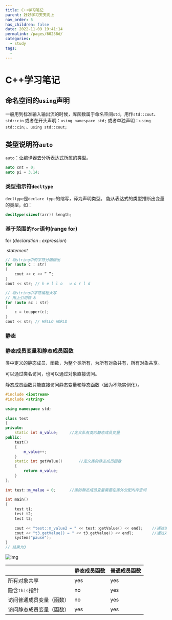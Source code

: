 ```yaml
---
title: C++学习笔记
parent: 好好学习天天向上
nav_order: 5
has_children: false
date: 2022-11-09 19:41:14
permalink: /pages/60238d/
categories: 
  - study
tags: 
  - 
---
```



# C++学习笔记

## 命名空间的`using`声明

一般用到标准输入输出流的时候，库函数属于命名空间`std`，用作`std::cout`、`std::cin`
或者在开头声明：`using namespace std;`
或者单独声明：`using std::cin;`、`using std::cout;`



## 类型说明符`auto`

`auto`：让编译器去分析表达式所属的类型。

```c++
auto cnt = 0;
auto pi = 3.14;
```



### 类型指示符`decltype`

`decltype`是`declare type`的缩写，译为声明类型。
能从表达式的类型推断出变量的类型，如：

```c++
decltype(sizeof(arr)) length;
```



### 基于范围的`for`语句(range for)

for (*declaration* : *expression*)

​	*statement*

```c++
// 将string中的字符分隔输出
for (auto c : str)
{
    cout << c << “ ”;
}
cout << str; // h e l l o   w o r l d

// 将string中字符编程大写
// 用上引用符 &
for (auto &c : str)
{
    c = toupper(c);
}
cout << str; // HELLO WORLD
```

### 静态

### 静态成员变量和静态成员函数

类中定义的静态成员、函数，为整个类所有，为所有对象共有，所有对象共享。

可以通过类名访问，也可以通过对象直接访问。

静态成员函数只能直接访问静态变量和静态函数（因为不能实例化）。

```cpp
#include <iostream>
#include <string>
 
using namespace std;
 
class test
{
private:
    static int m_value;		//定义私有类的静态成员变量
public:
    test()
    {
    	m_value++;
    }
    static int getValue()		//定义类的静态成员函数
    {
    	return m_value;
    }
};
 
int test::m_value = 0;		//类的静态成员变量需要在类外分配内存空间
 
int main()
{
    test t1;
    test t2;
    test t3;
 
    cout << "test::m_value2 = " << test::getValue() << endl;	//通过类名直接调用公有静态成员函数，获取对象个数
    cout << "t3.getValue() = " << t3.getValue() << endl;		//通过对象名调用静态成员函数获取对象个数
    system("pause");
}
// 结果为3
```

![img](https://img-blog.csdn.net/20180804112453261?watermark/2/text/aHR0cHM6Ly9ibG9nLmNzZG4ubmV0L2xtczEwMDg2MTE=/font/5a6L5L2T/fontsize/400/fill/I0JBQkFCMA==/dissolve/70)



|                          | 静态成员函数 | 普通成员函数 |
| ------------------------ | ------------ | ------------ |
| 所有对象共享             | yes          | yes          |
| 隐含`this`指针           | no           | yes          |
| 访问普通成员变量（函数） | no           | yes          |
| 访问静态成员变量（函数） | yes          | yes          |

